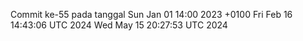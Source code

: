 Commit ke-55 pada tanggal Sun Jan 01 14:00 2023 +0100
Fri Feb 16 14:43:06 UTC 2024
Wed May 15 20:27:53 UTC 2024
